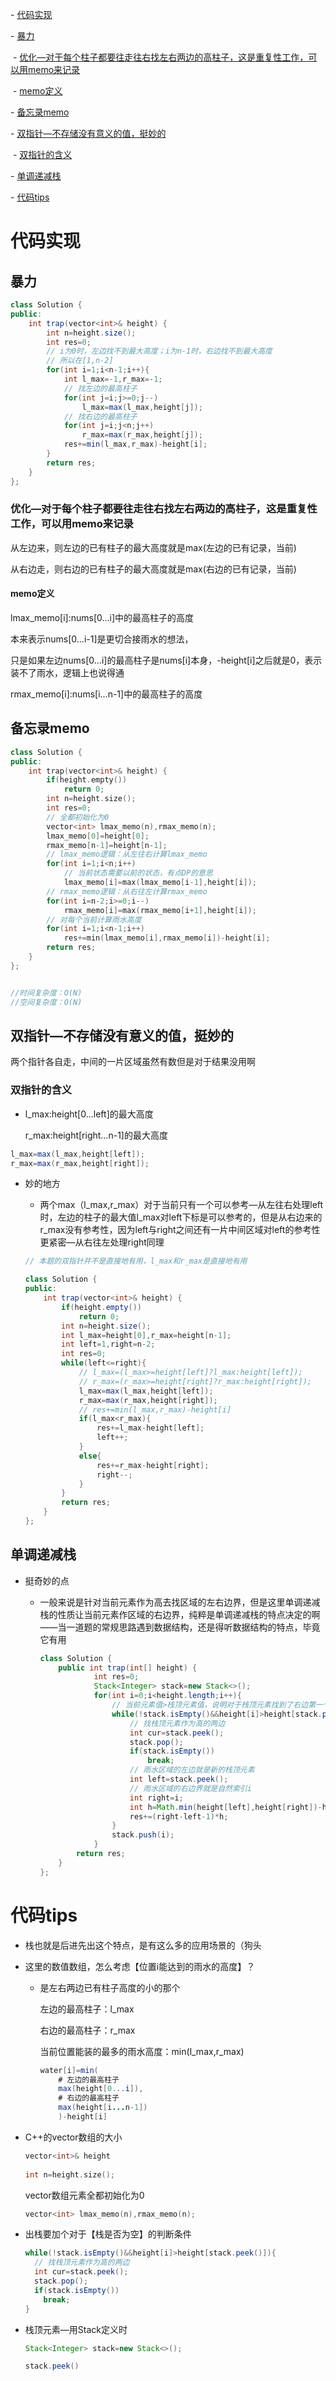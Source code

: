 \- [代码实现](#代码实现)

  \- [暴力](#暴力)

​    \- [优化—对于每个柱子都要往走往右找左右两边的高柱子，这是重复性工作，可以用memo来记录](#优化对于每个柱子都要往走往右找左右两边的高柱子这是重复性工作可以用memo来记录)

​      \- [memo定义](#memo定义)

  \- [备忘录memo](#备忘录memo)

  \- [双指针—不存储没有意义的值，挺妙的](#双指针不存储没有意义的值挺妙的)

​    \- [双指针的含义](#双指针的含义)

  \- [单调递减栈](#单调递减栈)

\- [代码tips](#代码tips)



# 代码实现

## 暴力

```java
class Solution {
public:
    int trap(vector<int>& height) {
        int n=height.size();
        int res=0;
        // i为0时，左边找不到最大高度；i为n-1时，右边找不到最大高度
        // 所以在[1,n-2]
        for(int i=1;i<n-1;i++){
            int l_max=-1,r_max=-1;
            // 找左边的最高柱子
            for(int j=i;j>=0;j--)
                l_max=max(l_max,height[j]);
            // 找右边的最高柱子
            for(int j=i;j<n;j++)
                r_max=max(r_max,height[j]);
            res+=min(l_max,r_max)-height[i];
        }
        return res;
    }
};
```

### 优化—对于每个柱子都要往走往右找左右两边的高柱子，这是重复性工作，可以用memo来记录

从左边来，则左边的已有柱子的最大高度就是max(左边的已有记录，当前)

从右边走，则右边的已有柱子的最大高度就是max(右边的已有记录，当前)

#### memo定义

lmax_memo[i]:nums[0…i]中的最高柱子的高度

本来表示nums[0...i-1]是更切合接雨水的想法，

只是如果左边nums[0…i]的最高柱子是nums[i]本身，-height[i]之后就是0，表示装不了雨水，逻辑上也说得通

rmax_memo[i]:nums[i…n-1]中的最高柱子的高度

## 备忘录memo

```c++
class Solution {
public:
    int trap(vector<int>& height) {
        if(height.empty())
            return 0;
        int n=height.size();
        int res=0;
        // 全都初始化为0
        vector<int> lmax_memo(n),rmax_memo(n);
        lmax_memo[0]=height[0];
        rmax_memo[n-1]=height[n-1];
        // lmax_memo逻辑：从左往右计算lmax_memo
        for(int i=1;i<n;i++)
            // 当前状态需要以前的状态，有点DP的意思
            lmax_memo[i]=max(lmax_memo[i-1],height[i]);
        // rmax_memo逻辑：从右往左计算rmax_memo
        for(int i=n-2;i>=0;i--)
            rmax_memo[i]=max(rmax_memo[i+1],height[i]);
        // 对每个当前计算雨水高度
        for(int i=1;i<n-1;i++)
            res+=min(lmax_memo[i],rmax_memo[i])-height[i];
        return res;
    }
};


//时间复杂度：O(N)
//空间复杂度：O(N)
```

## 双指针—不存储没有意义的值，挺妙的

两个指针各自走，中间的一片区域虽然有数但是对于结果没用啊

### 双指针的含义

- l_max:height[0…left]的最大高度

  r_max:height[right…n-1]的最大高度

```java
l_max=max(l_max,height[left]);
r_max=max(r_max,height[right]);
```

- 妙的地方

  - 两个max（l_max,r_max）对于当前只有一个可以参考—从左往右处理left时，左边的柱子的最大值l_max对left下标是可以参考的，但是从右边来的r_max没有参考性，因为left与right之间还有一片中间区域对left的参考性更紧密—从右往左处理right同理

  ```java
  // 本题的双指针并不是直接地有用，l_max和r_max是直接地有用
  
  class Solution {
  public:
      int trap(vector<int>& height) {
          if(height.empty())
              return 0;
          int n=height.size();
          int l_max=height[0],r_max=height[n-1];
          int left=1,right=n-2;
          int res=0;
          while(left<=right){
              // l_max=(l_max>=height[left]?l_max:height[left]);
              // r_max=(r_max>=height[right]?r_max:height[right]);
              l_max=max(l_max,height[left]);
              r_max=max(r_max,height[right]);
              // res+=min(l_max,r_max)-height[i]
              if(l_max<r_max){
                  res+=l_max-height[left];
                  left++;
              }
              else{
                  res+=r_max-height[right];
                  right--;
              }
          }
          return res;
      }
  };
  ```

## 单调递减栈

- 挺奇妙的点

  - 一般来说是针对当前元素作为高去找区域的左右边界，但是这里单调递减栈的性质让当前元素作区域的右边界，纯粹是单调递减栈的特点决定的啊——当一道题的常规思路遇到数据结构，还是得听数据结构的特点，毕竟它有用

    ```java
    class Solution {
        public int trap(int[] height) {
                int res=0;
                Stack<Integer> stack=new Stack<>();
                for(int i=0;i<height.length;i++){
                    // 当前元素值>栈顶元素值，说明对于栈顶元素找到了右边第一个比它大的元素
                    while(!stack.isEmpty()&&height[i]>height[stack.peek()]){
                        // 找栈顶元素作为高的两边
                        int cur=stack.peek();
                        stack.pop();
                        if(stack.isEmpty())
                            break;
                        // 雨水区域的左边就是新的栈顶元素
                        int left=stack.peek();
                        // 雨水区域的右边界就是自然索引i
                        int right=i;
                        int h=Math.min(height[left],height[right])-height[cur];
                        res+=(right-left-1)*h;
                    }
                    stack.push(i);
                }
            return res;
        }
    };
    ```

# 代码tips

- 栈也就是后进先出这个特点，是有这么多的应用场景的（狗头

- 这里的数值数组，怎么考虑【位置i能达到的雨水的高度】？

  - 是左右两边已有柱子高度的小的那个

    左边的最高柱子：l_max

    右边的最高柱子：r_max

    当前位置能装的最多的雨水高度：min(l_max,r_max)

    ```java
    water[i]=min(
        # 左边的最高柱子
        max(height[0...i]),
        # 右边的最高柱子
        max(height[i...n-1])
        )-height[i]
    ```

- C++的vector数组的大小

  ```c++
  vector<int>& height
    
  int n=height.size();
  ```

  vector数组元素全都初始化为0

  ```c++
  vector<int> lmax_memo(n),rmax_memo(n);
  ```

- 出栈要加个对于【栈是否为空】的判断条件

  ```java
  while(!stack.isEmpty()&&height[i]>height[stack.peek()]){
    // 找栈顶元素作为高的两边
    int cur=stack.peek();
    stack.pop();
    if(stack.isEmpty())
      break;
  }
  ```

- 栈顶元素—用Stack定义时

  ```java
  Stack<Integer> stack=new Stack<>();
  
  stack.peek()
  ```

  